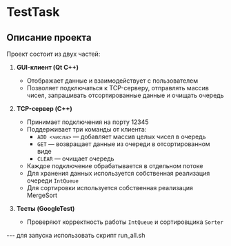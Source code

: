 # TestTask

## Описание проекта

Проект состоит из двух частей:

1. **GUI-клиент (Qt C++)**  
   - Отображает данные и взаимодействует с пользователем  
   - Позволяет подключаться к TCP-серверу, отправлять массив чисел, запрашивать отсортированные данные и очищать очередь  

2. **TCP-сервер (C++)**  
   - Принимает подключения на порту 12345  
   - Поддерживает три команды от клиента:  
     - `ADD <числа>` — добавляет массив целых чисел в очередь  
     - `GET` — возвращает данные из очереди в отсортированном виде  
     - `CLEAR` — очищает очередь  
   - Каждое подключение обрабатывается в отдельном потоке  
   - Для хранения данных используется собственная реализация очереди `IntQueue`  
   - Для сортировки используется собственная реализация MergeSort

3. **Тесты (GoogleTest)**  
   - Проверяют корректность работы `IntQueue` и сортировщика `Sorter`

--- для запуска использовать скрипт run_all.sh
